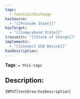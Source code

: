 ```yaml
---
tags:
  - function/Exchange
hasSource:
  - "[[Provide State]]"
hasTarget:
  - "[[Comprehend State]]"
transmits: "[[State of Charge]]"
implements:
  - "[[Connect USB Device]]"
hasDescription: 
---
```

**Tags**: `= this.tags`
## Description:
`INPUT[textArea:hasDescription]`
